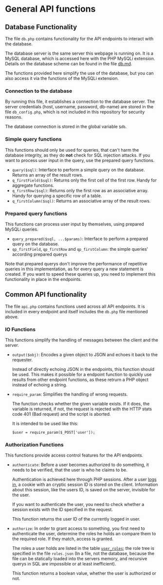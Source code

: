 # General API functions



## Database Functionality
The file `db.php` contains functionality for the API endpoints to interact with the database.

The database server is the same server this webpage is running on. It is a MySQL database,
which is accessed here with the PHP MySQLi extension.
Details on the database scheme can be found in the file [db.md](db.md).

The functions provided here simplify the use of the database, but you can also access it via
the functions of the MySQLi extension.


### Connection to the database
By running this file, it establishes a connection to the database server.
The server credentials (host, username, password, db-name) are stored in the file `db_config.php`,
which is not included in this repository for security reasons.

The database connection is stored in the global variable `$db`.


### Simple query functions
This functions should only be used for queries, that can't harm the database integrity, as they
do **not** check for SQL injection attacks. If you want to process user input in the query, use
the prepared query functions.

*	`query($sql)`: Interface to perform a simple query on the database. Returns an array of the result rows.
*	`q_firstField($sql)`: Returns only the first cell of the first row. Handy for aggregate functions.
*	`q_firstRow($sql)`: Returns only the first row as an associative array. Handy for querying a specific row of a table.
*	`q_firstColumn($sql)`: Returns an associative array of the result rows.


### Prepared query functions
This functions can process user input by themselves, using prepared MySQLi queries.

*	`query_prepared($sql, ...$params)`: Interface to perform a prepared query on the database.
*	`qp_firstField`, `qp_firstRow` and `qp_firstColumn`: the simple queries' according prepared querys

Note that prepared querys don't improve the performance of repetitive queries in this implementation,
as for every query a new statement is created. If you want to speed these queries up, you need to implement
this functionality in place in the endpoints.



## Common API functionality
The file `api.php` contains functions used across all API endpoints. It is included in every
endpoint and itself includes the `db.php` file mentioned above.


### IO Functions
This functions simplify the handling of messages between the client and the server.

*	`output($obj)`: Encodes a given object to JSON and echoes it back to the requester.

	Instead of directly echoing JSON in the endpoints, this function should be used. This makes it
	possible for a endpoint function to quickly use results from other endpoint functions, as these
	retrurn a PHP object instead of echoing a string.

*	`require_param`: Simplifies the handling of wrong requests.

	The function checks whether the	given variable exists. If it does, the variable is returned,
	if not, the request is rejected	with the HTTP stats code 401 (Bad request) and the script is aborted.

	It is intended to be used like this:
	```
	$user = require_param($_POST['user']);
	```


### Authorization Functions
This functions provide access control features for the API endpoints.

*	`authenticate`: Before a user becomes authorized to do something, it needs to be verified,
	that the user is who he claims to be.

	Authentication is achieved here through PHP sessions. After a user [logs in](/user.md), a
	cookie with an cryptic session ID is stored on the client. Information about this session,
	like the users ID, is saved on the server, invisible for the user.

	If you want to authenticate the user, you need to check whether a session exists with the
	ID specified in the request.

	This function returns the user ID of the currently logged in user.

*	`authorize`: In order to grant access to something, you first need to authenticate the user,
	determine the roles he holds an compare them to the required role. If they match, access is
	granted.

	The roles a user holds are listed in the table [`user_roles`](db.md); the role tree is specified
	in the file `roles.json` (In a file, not the database, because the file can be statically loaded
	into the servers memory, and recursive querys in SQL are impossible or at least inefficient).

	This function returns a boolean value, whether the user is authorized or not.